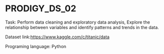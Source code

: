 # PRODIGY_DS_02

Task: Perform data cleaning and exploratory data analysis, Explore the relationship between variables and identify patterns and trends in the data.

Dataset link:https://www.kaggle.com/c/titanic/data

Programing language: Python

